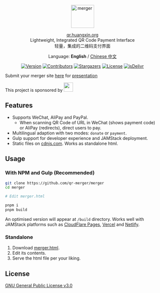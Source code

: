 <p align="center">
  <a href="https://merger.huangxin.org">
    <img alt="merger" src="https://edge.huangxin.org/images/2024/04/404313540.png" height="75">
  </a>
</p>

<p align="center">
<a href="https://qr.huangxin.org">qr.huangxin.org</a>
<br>
Lightweight, Integrated QR Code Payment Interface<br>轻量，集成的二维码支付界面
</p>
<p align="center">
Language: <strong>English</strong> / <a href="./README-CN.md">Chinese 中文</a>
</p>


<p align="center">
<a href="https://github.com/qr-merger/merger/releases"><img alt="Version" src="https://img.shields.io/github/release/qr-merger/merger/all.svg?style=flat-square"/></a>
<a href="https://github.com/qr-merger/merger/graphs/contributors"><img alt="Contributors" src="https://img.shields.io/github/contributors/qr-merger/merger.svg?style=flat-square"/></a>
<a href="https://github.com/qr-merger/merger/stargazers"><img alt="Stargazers" src="https://img.shields.io/github/stars/qr-merger/merger.svg?style=flat-square"/></a>
<a href="https://github.com/qr-merger/merger/blob/master/LICENSE"><img alt="License" src="https://img.shields.io/github/license/qr-merger/merger.svg?style=flat-square"/></a>
<a href="https://www.jsdelivr.com/package/gh/qr-merger/merger"><img alt="jsDelivr" src="https://data.jsdelivr.com/v1/package/gh/qr-merger/merger/badge"/></a>
</p>

Submit your merger site [here](https://github.com/qr-merger/merger/issues/4) for [presentation](https://merger.huangxin.org/#/en-gb/?id=other-demo-sites)

This project is sponsored by <a target="_blank" href="https://www.cloudflare.com"><img src="https://vip2.loli.io/2023/06/15/leUw2vnXKZRTcLE.png" height="30px"></a>

## Features

- Supports WeChat, AliPay and PayPal.
  - When scanning QR Code of URL in WeChat (shows payment code) or AliPay (redirects), direct users to pay.
- Multilingual adaption with two modes: `donate` or `payment`.
- Gulp support for developer experience and JAMStack deployment.
- Static files on [cdnjs.com](https://cdnjs.com/libraries/merger). Works as standalone html.

## Usage

### With NPM and Gulp (Recommended)
```bash
git clone https://github.com/qr-merger/merger
cd merger

# Edit merger.html

pnpm i
pnpm build
```
An optimised version will appear at `/build` directory. Works well with JAMStack platforms such as [CloudFlare Pages](https://pages.cloudflare.com), [Vercel](https://vercel.com) and [Netlify](https://www.netlify.com).

### Standalone

1. Download [merger.html](https://github.com/qr-merger/merger/blob/master/merger.html).
2. Edit its contents.
3. Serve the html file per your liking.


## License

[GNU General Public License v3.0](https://github.com/qr-merger/merger/blob/master/LICENSE)
